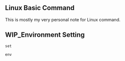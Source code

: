 ## Linux Basic Command
This is mostly my very personal note for Linux command.

## WIP_Environment Setting
```
set
```
```
env
```

